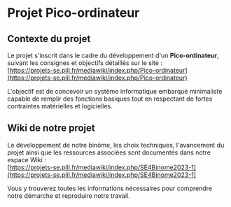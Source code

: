 # Projet Pico-ordinateur

## Contexte du projet

Le projet s'inscrit dans le cadre du développement d'un **Pico-ordinateur**, suivant les consignes et objectifs détaillés sur le site :  
[https://projets-se.plil.fr/mediawiki/index.php/Pico-ordinateur](https://projets-se.plil.fr/mediawiki/index.php/Pico-ordinateur)

L'objectif est de concevoir un système informatique embarqué minimaliste capable de remplir des fonctions basiques tout en respectant de fortes contraintes matérielles et logicielles.


## Wiki de notre projet

Le développement de notre binôme, les choix techniques, l'avancement du projet ainsi que les ressources associées sont documentés dans notre espace Wiki :  
[https://projets-se.plil.fr/mediawiki/index.php/SE4Binome2023-1](https://projets-se.plil.fr/mediawiki/index.php/SE4Binome2023-1)

Vous y trouverez toutes les informations nécessaires pour comprendre notre démarche et reproduire notre travail.

